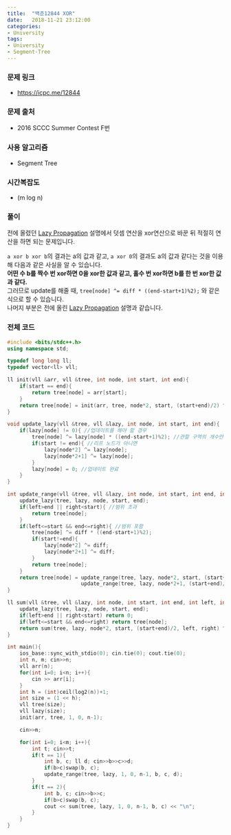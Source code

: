 ```yaml
---
title:  "백준12844 XOR"
date:   2018-11-21 23:12:00
categories:
- University
tags:
- University
- Segment-Tree
---
```


### 문제 링크
* https://icpc.me/12844

### 문제 출처
* 2016 SCCC Summer Contest F번

### 사용 알고리즘
* Segment Tree

### 시간복잡도
* (m log n)

### 풀이
전에 올렸던 <a href = "https://justicehui.github.io/2018/08/24/Seg2.html">Lazy Propagation</a> 설명에서 덧셈 연산을 xor연산으로 바꾼 뒤 적절히 연산을 하면 되는 문제입니다.

`a xor b xor b`의 결과는 a의 값과 같고, `a xor 0`의 결과도 a의 값과 같다는 것을 이용해 다음과 같은 사실을 알 수 있습니다.<br>
<b>어떤 수 b를 짝수 번 xor하면 0을 xor한 값과 같고, 홀수 번 xor하면 b를 한 번 xor한 값과 같다.</b><br>
그러므로 update를 해줄 때, `tree[node] ^= diff * ((end-start+1)%2);` 와 같은 식으로 할 수 있습니다.<br>
나머지 부분은 전에 올린 <a href = "https://justicehui.github.io/2018/08/24/Seg2.html">Lazy Propagation</a> 설명과 같습니다.

### 전체 코드
```cpp
#include <bits/stdc++.h>
using namespace std;

typedef long long ll;
typedef vector<ll> vll;

ll init(vll &arr, vll &tree, int node, int start, int end){
	if(start == end){
		return tree[node] = arr[start];
	}
	return tree[node] = init(arr, tree, node*2, start, (start+end)/2) ^ init(arr, tree, node*2+1, (start+end)/2+1, end);
}

void update_lazy(vll &tree, vll &lazy, int node, int start, int end){
	if(lazy[node] != 0){ //업데이트를 해야 할 경우
		tree[node] ^= lazy[node] * ((end-start+1)%2); //관할 구역의 개수만큼 더함
		if(start != end){ //리프 노드가 아니면
			lazy[node*2] ^= lazy[node];
			lazy[node*2+1] ^= lazy[node];
		}
		lazy[node] = 0; //업데이트 완료
	}
}

int update_range(vll &tree, vll &lazy, int node, int start, int end, int left, int right, ll diff){
	update_lazy(tree, lazy, node, start, end);
	if(left>end || right<start){ //범위 초과
		return tree[node];
	}
	if(left<=start && end<=right){ //범위 포함
		tree[node] ^= diff * ((end-start+1)%2);
		if(start!=end){
			lazy[node*2] ^= diff;
			lazy[node*2+1] ^= diff;
		}
		return tree[node];
	}
	return tree[node] = update_range(tree, lazy, node*2, start, (start+end)/2, left, right, diff) ^
    					update_range(tree, lazy, node*2+1, (start+end)/2+1, end, left, right, diff);
}

ll sum(vll &tree, vll &lazy, int node, int start, int end, int left, int right){
	update_lazy(tree, lazy, node, start, end);
	if(left>end || right<start) return 0;
	if(left<=start && end<=right) return tree[node];
	return sum(tree, lazy, node*2, start, (start+end)/2, left, right) ^ sum(tree, lazy, node*2+1, (start+end)/2+1, end, left, right);
}

int main(){
	ios_base::sync_with_stdio(0); cin.tie(0); cout.tie(0);
	int n, m; cin>>n;
	vll arr(n);
	for(int i=0; i<n; i++){
		cin >> arr[i];
	}
	int h = (int)ceil(log2(n))+1;
	int size = (1 << h);
	vll tree(size);
	vll lazy(size);
	init(arr, tree, 1, 0, n-1);

	cin>>m;

	for(int i=0; i<m; i++){
		int t; cin>>t;
		if(t == 1){
			int b, c; ll d; cin>>b>>c>>d;
			if(b>c)swap(b, c);
			update_range(tree, lazy, 1, 0, n-1, b, c, d);
		}
		if(t == 2){
			int b, c; cin>>b>>c;
			if(b>c)swap(b, c);
			cout << sum(tree, lazy, 1, 0, n-1, b, c) << "\n";
		}
	}
}
```
